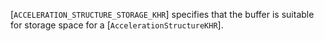 [`ACCELERATION_STRUCTURE_STORAGE_KHR`] specifies
that the buffer is suitable for storage space for a
[`AccelerationStructureKHR`].
